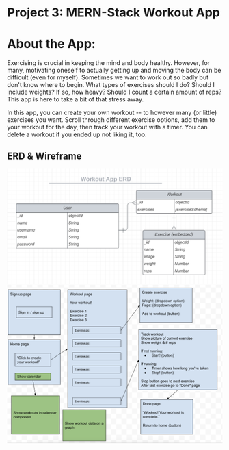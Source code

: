 # Project 3: MERN-Stack Workout App

# About the App:
Exercising is crucial in keeping the mind and body healthy. However, for many, motivating oneself to actually getting up and moving the body can be difficult (even for myself). Sometimes we want to work out so badly but don't know where to begin. What types of exercises should I do? Should I include weights? If so, how heavy? Should I count a certain amount of reps? This app is here to take a bit of that stress away.

In this app, you can create your own workout -- to however many (or little) exercises you want. Scroll through different exercise options, add them to your workout for the day, then track your workout with a timer. You can delete a workout if you ended up not liking it, too.

## ERD & Wireframe
![ExerciseAppERD](images/ExerciseAppERD.png "ExerciseAppERD")
![ExerciseAppWireframe](images/ExerciseAppWireframe.png "ExerciseAppWireframe")
